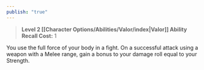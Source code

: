 ```yaml
---
publish: "true"
---
```

> **Level 2 [[Character Options/Abilities/Valor/index|Valor]] Ability**
> **Recall Cost:** 1

You use the full force of your body in a fight. On a successful attack using a weapon with a Melee range, gain a bonus to your damage roll equal to your Strength.
